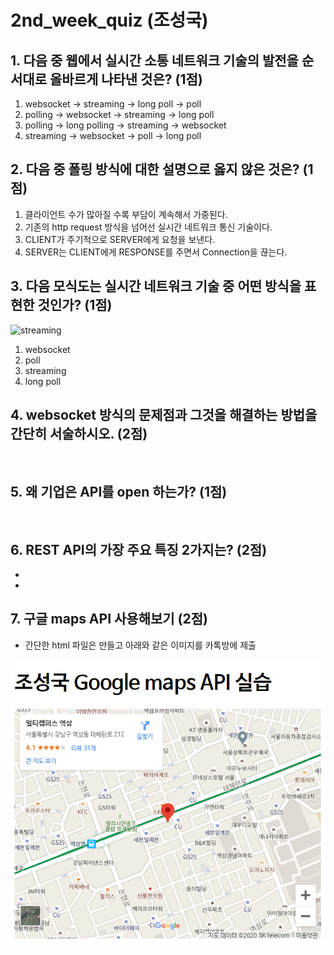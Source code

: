 # 2nd_week_quiz (조성국)

## 1. 다음 중 웹에서 실시간 소통 네트워크 기술의 발전을 순서대로 올바르게 나타낸 것은? (1점)

1. websocket -> streaming -> long poll -> poll
2. polling -> websocket -> streaming -> long poll
3.  polling -> long polling -> streaming -> websocket
4.  streaming  -> websocket -> poll -> long poll



## 2. 다음 중 폴링 방식에 대한 설명으로 옳지 않은 것은? (1점)

1. 클라이언트 수가 많아질 수록 부담이 계속해서 가중된다.
2. 기존의 http request 방식을 넘어선 실시간 네트워크 통신 기술이다.
3. CLIENT가 주기적으로 SERVER에게 요청을 보낸다.
4. SERVER는 CLIENT에게 RESPONSE를 주면서 Connection을 끊는다.



## 3. 다음 모식도는 실시간 네트워크 기술 중 어떤 방식을 표현한 것인가? (1점)

![streaming](https://t1.daumcdn.net/cfile/tistory/1155F54E50FF71CD0A)

1.  websocket
2.  poll
3.  streaming
4.  long poll



## 4. websocket 방식의 문제점과 그것을 해결하는 방법을 간단히 서술하시오. (2점)

 ```text


 ```



## 5. 왜 기업은 API를 open 하는가? (1점)

```text


```



## 6. REST API의 가장 주요 특징 2가지는? (2점)

-  
-  



## 7. 구글 maps API 사용해보기 (2점)

- 간단한 html 파일은 만들고 아래와 같은 이미지를 카톡방에 제출

![quiz_answer](2week_quiz.assets/quiz_answer.png)